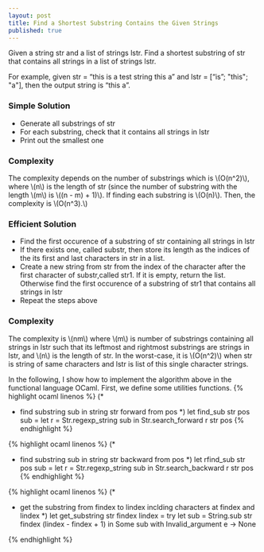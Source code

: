 ```yaml
---
layout: post
title: Find a Shortest Substring Contains the Given Strings
published: true
---
```


Given a string str and a list of strings lstr. Find a shortest substring of str that 
contains all strings in a list of strings lstr. 

For example, given str = “this is a test string this a” and lstr = [“is”; "this"; "a"], then the output string is “this a”.

### Simple Solution

- Generate all substrings of str
- For each substring, check that it contains all strings in lstr
- Print out the smallest one

### Complexity

The complexity depends on the number of substrings which is \\(O(n^2)\\), where \\(n\\) is the length of str (since the number of substring with the length \\(m\\) is \\((n - m) + 1)\\). If finding each substring is \\(O(n)\\). Then, the complexity is \\(O(n^3).\\) 

### Efficient Solution

- Find the first occurence of a substring of str containing all strings in lstr
- If there exists one, called substr, then store its length as the indices of the its first and last characters in str in a list. 
- Create a new string from str from the index of the character after the first character of substr,called str1. If it is empty, return the list. Otherwise find the first occurence of a substring of str1 that contains all strings in lstr
- Repeat the steps above

### Complexity

The complexity is \\(nm\\) where \\(m\\) is number of substrings containing all strings in lstr such that its leftmost and rightmost substrings are strings in lstr, and \\(n\\) is the length of str. In the worst-case, it is \\(O(n^2)\\) when str is string of same characters and lstr is list of this single character strings. 

In the following, I show how to implement the algorithm above in the functional language OCaml. First, we define some utilities functions. 
{% highlight ocaml linenos %}
(* 
 * find substring sub in string str forward from pos 
 *)
let find_sub str pos sub = 
  let r = Str.regexp_string sub in
  Str.search_forward r str pos 
{% endhighlight %}

{% highlight ocaml linenos %}
(* 
 * find substring sub in string str backward from pos 
 *)
let rfind_sub str pos sub = 
  let r = Str.regexp_string sub in
  Str.search_backward r str pos 
{% endhighlight %}

{% highlight ocaml linenos %}
(*
 * get the substring from findex to lindex inclding characters at findex and lindex
 *)
let get_substring str findex lindex = 
  try 
    let sub = String.sub str findex (lindex - findex + 1) in
    Some sub
  with 
    Invalid_argument e -> None

{% endhighlight %}
